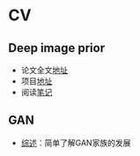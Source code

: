 # CV

## Deep image prior
- 论文全文[地址](https://github.com/lllssf/NoteBook/blob/master/ML/CV/Deep%20image%20prior.pdf)
- 项目[地址](https://github.com/DmitryUlyanov/deep-image-prior)
- 阅读[笔记](https://github.com/lllssf/NoteBook/blob/master/ML/CV/deep-image-prior.md)

## GAN
- [综述](https://github.com/lllssf/NoteBook/blob/master/ML/CV/GAN.md)：简单了解GAN家族的发展
